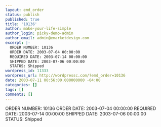 ```yaml
---
layout: emd_order
status: publish
published: true
title: '10136'
author: make-your-life-simple
author_login: picky-demo-admin
author_email: admin@emarketdesign.com
excerpt: |-
  ORDER NUMBER: 10136
  ORDER DATE: 2003-07-04 00:00:00
  REQUIRED DATE: 2003-07-14 00:00:00
  SHIPPED DATE: 2003-07-06 00:00:00
  STATUS: Shipped
wordpress_id: 11333
wordpress_url: http://wordpressc.com/?emd_order=10136
date: 2003-07-11 00:56:00.000000000 -04:00
categories: []
tags: []
comments: []
---
```

ORDER NUMBER: 10136
ORDER DATE: 2003-07-04 00:00:00
REQUIRED DATE: 2003-07-14 00:00:00
SHIPPED DATE: 2003-07-06 00:00:00
STATUS: Shipped
